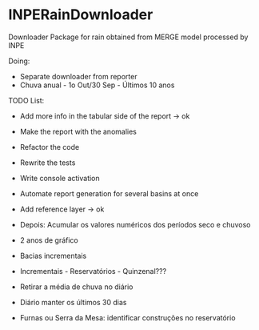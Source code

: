 # INPERainDownloader
Downloader Package for rain obtained from MERGE model processed by INPE

Doing: 
* Separate downloader from reporter
* Chuva anual - 1o Out/30 Sep - Últimos 10 anos




TODO List: 
* Add more info in the tabular side of the report -> ok
* Make the report with the anomalies
* Refactor the code
* Rewrite the tests
* Write console activation
* Automate report generation for several basins at once
* Add reference layer -> ok

* Depois: Acumular os valores numéricos dos períodos seco e chuvoso 
* 2 anos de gráfico
* Bacias incrementais
* Incrementais - Reservatórios - Quinzenal???
* Retirar a média de chuva no diário 
* Diário manter os últimos 30 dias
* Furnas ou Serra da Mesa: identificar construções no reservatório 
